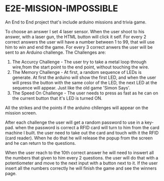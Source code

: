 # E2E-MISSION-IMPOSSIBLE
An End to End project that's include arduino missions and trivia game. 

To choose an answer I set 4 laser sensor. When the user shoot to his answer, with a laser gun, the HTML button will click it self.
For every 2 correct answers the user will have a number between 1 to 99, that will use him to win and end the game.
For every 3 correct anwers the user will be sent to an Arduino challenge. The Challenges are:
1. The Accurcy Challenge - The user try to take a metal loop through wire,from the start point to the end point, without touching the wire.
2. The Memory Challenge - At first, a random sequence of LEDs is generate. At first the arduino will show the first LED, and when the user will press the button with the same color of the LED, the next LED at the sequence will appear. Just like the old game 'Simon Says'.
3. The Speed On Challenge - The user needs to press as fast as he can on the current button that it's LED is turned ON.

All the strikes and the points if the arduino chllenges will appear on the mission screen.

After each challenge the user will get a random password to use in a key-pad. when the password is correct a RFID card will turn to him from the card machine I built. the user need to take out the card and touch with it the RFID (card reader). When he do that he will release the popup from the screen and he can return to the questions.

When the user reach to the 10th correct answer he will need to inswert all the numbers that given to him every 2 questions. the user will do that with a potentiometer and move to the next input with a button next to it. If the user insert all the numbers correctly he will finish the game and see the winners page. 
  
